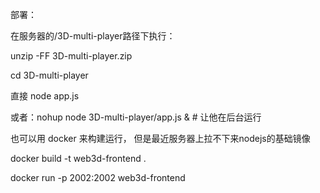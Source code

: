 部署：

在服务器的/3D-multi-player路径下执行：

  unzip -FF 3D-multi-player.zip

  cd 3D-multi-player

  直接 node app.js

  或者：nohup node 3D-multi-player/app.js &      # 让他在后台运行

  也可以用 docker 来构建运行， 但是最近服务器上拉不下来nodejs的基础镜像

  docker build -t web3d-frontend .

  docker run -p 2002:2002 web3d-frontend
  